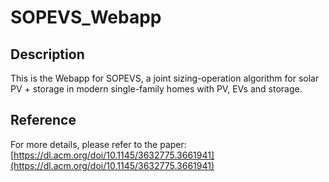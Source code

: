 # SOPEVS_Webapp

## Description

This is the Webapp for SOPEVS, a joint sizing-operation algorithm for solar PV + storage in modern single-family homes with PV, EVs and storage.

## Reference

For more details, please refer to the paper: [https://dl.acm.org/doi/10.1145/3632775.3661941](https://dl.acm.org/doi/10.1145/3632775.3661941)
